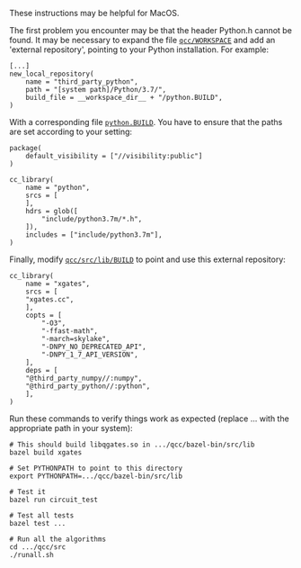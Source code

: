 These instructions may be helpful for MacOS.

The first problem you encounter may be that the header Python.h cannot be found.
It may be necessary to expand the file [`qcc/WORKSPACE`](WORKSPACE) and add an 'external
repository', pointing to your Python installation. For example:

```
[...]
new_local_repository(
    name = "third_party_python",
    path = "[system path]/Python/3.7/",
    build_file = __workspace_dir__ + "/python.BUILD",
)
```

With a corresponding file [`python.BUILD`](python.BUILD). You have to ensure that the paths
are set according to your setting:

```
package(
    default_visibility = ["//visibility:public"]
)

cc_library(
    name = "python",
    srcs = [
    ],
    hdrs = glob([
        "include/python3.7m/*.h",
    ]),
    includes = ["include/python3.7m"],
)
```

Finally, modify [`qcc/src/lib/BUILD`](src/lib/BUILD) to point and use this external
repository:

```
cc_library(
    name = "xgates",
    srcs = [
	"xgates.cc",
    ],
    copts = [
        "-O3",
        "-ffast-math",
        "-march=skylake",
        "-DNPY_NO_DEPRECATED_API",
        "-DNPY_1_7_API_VERSION",
    ],
    deps = [
	"@third_party_numpy//:numpy",
	"@third_party_python//:python",
    ],
)
```

Run these commands to verify things work as expected
(replace ... with the appropriate path in your system):

```
# This should build libqgates.so in .../qcc/bazel-bin/src/lib
bazel build xgates

# Set PYTHONPATH to point to this directory
export PYTHONPATH=.../qcc/bazel-bin/src/lib

# Test it
bazel run circuit_test

# Test all tests
bazel test ...

# Run all the algorithms
cd .../qcc/src
./runall.sh
